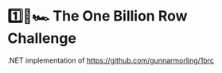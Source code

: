 # 1️⃣🐝🏎️ The One Billion Row Challenge

.NET implementation of https://github.com/gunnarmorling/1brc

